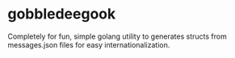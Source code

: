 gobbledeegook
=============

Completely for fun, simple golang utility to generates structs from messages.json files for easy internationalization.
